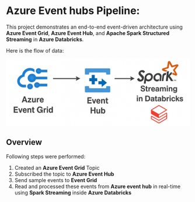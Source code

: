 # Azure Event hubs Pipeline:

This project demonstrates an end-to-end event-driven architecture using **Azure Event Grid**, **Azure Event Hub**, and **Apache Spark Structured Streaming** in **Azure Databricks**.

Here is the flow of data:

![Data Pipeline Diagram](images/azure_event_grid_arch.PNG)

## Overview

Following steps were performed:

1. Created an **Azure Event Grid** Topic
2. Subscribed the topic to **Azure Event Hub**
3. Send sample events to **Event Grid**
4. Read and processed these events from **Azure event hub** in real-time using **Spark Streaming** inside **Azure Databricks**
